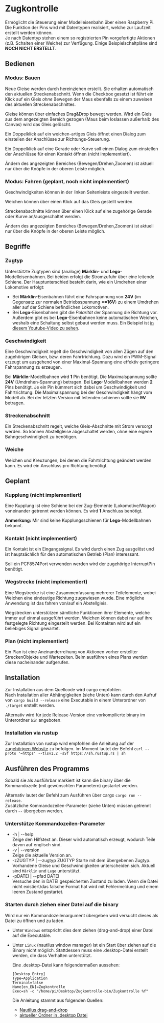 # Zugkontrolle

Ermöglicht die Steuerung einer Modelleisenbahn über einen Raspberry Pi.  
Die Funktion der Pins wird mit Datentypen realisiert, welche zur Laufzeit erstellt werden können.  
Je nach Datentyp stehen einem so registrierten Pin vorgefertigte Aktionen
(z.B. Schalten einer Weiche) zur Verfügung.
Einige Beispielschaltpläne sind __NOCH NICHT ERSTELLT__.

## Bedienen

### Modus: Bauen

Neue Gleise werden durch hereinziehen erstellt.
Sie erhalten automatisch den aktuellen Streckenabschnitt.
Wenn die Checkbox gesetzt ist führt ein Klick auf ein Gleis _ohne_ Bewegen der Maus
ebenfalls zu einem zuweisen des aktuellen Streckenabschnittes.

Gleise können über einfaches Drag&Drop bewegt werden.
Wird ein Gleis aus dem angezeigten Bereich gezogen (Maus beim loslassen außerhalb des Canvas)
wird das Gleis gelöscht.

Ein Doppelklick auf ein weichen-artiges Gleis öffnet einen Dialog zum einstellen
der Anschlüsse zur Richtungs-Steuerung.

Ein Doppelklick auf eine Gerade oder Kurve soll einen Dialog zum einstellen der Anschlüsse
für einen Kontakt öffnen (nicht implementiert).

Ändern des angezeigten Bereiches (Bewegen/Drehen,Zoomen) ist aktuell
nur über die Knöpfe in der oberen Leiste möglich.

### Modus: Fahren (geplant, noch nicht implementiert)

Geschwindigkeiten können in der linken Seitenleiste eingestellt werden.

Weichen können über einen Klick auf das Gleis gestellt werden.

Streckenabschnitte können über einen Klick auf eine zugehörige Gerade oder Kurve an/ausgeschaltet werden.

Ändern des angezeigten Bereiches (Bewegen/Drehen,Zoomen) ist aktuell
nur über die Knöpfe in der oberen Leiste möglich.

## Begriffe

### Zugtyp

Unterstützte Zugtypen sind (analoge) __Märklin__- und __Lego__-Modelleisenbahnen. Bei beiden erfolgt die Stromzufuhr über eine leitende Schiene.
Der Hauptunterschied besteht darin, wie ein Umdrehen einer Lokomotive erfolgt:

- Bei __Märklin__-Eisenbahnen führt eine Fahrspannung von __24V__ (im Gegensatz zur normalen Betriebsspannung __<=16V__) zu einem Umdrehen aller auf der Schiene befindlichen Lokomotiven.
- Bei __Lego__-Eisenbahnen gibt die _Polarität_ der Spannung die Richtung vor.
    Außerdem gibt es bei __Lego__-Eisenbahnen keine automatischen Weichen,
    weshalb eine Schaltung selbst gebaut werden muss.
    Ein Beispiel ist [in diesem Youtube-Video zu sehen](https://www.youtube.com/watch?v=h-5FmGfYzRs).

### Geschwindigkeit

Eine Geschwindigkeit regelt die Geschwindigkeit von allen Zügen auf den zugehörigen Gleisen,
bzw. deren Fahrtrichtung.
Dazu wird ein PWM-Signal erzeugt um ausgehend von einer Maximal-Spannung eine effektiv geringere Fahrspannung zu erzeugen.

Bei __Märklin__-Modellbahnen wird __1__ Pin benötigt. Die Maximalspannung sollte __24V__ (Umdrehen-Spannung) betragen.
Bei __Lego__-Modellbahnen werden __2__ Pins benötigt.
Je ein Pin kümmert sich dabei um Geschwindigkeit und Fahrtrichtung.
    Die Maximalspannung bei der Geschwindigkeit hängt vom Modell ab.
    Bei der letzten Version mit leitenden schienen sollte sie __9V__ betragen.

### Streckenabschnitt

Ein Streckenabschnitt regelt, welche Gleis-Abschnitte mit Strom versorgt werden.
So können Abstellgleise abgeschaltet werden, ohne eine eigene Bahngeschwindigkeit zu benötigen.

### Weiche

Weichen und Kreuzungen, bei denen die Fahrtrichtung geändert werden kann.
Es wird ein Anschluss pro Richtung benötigt.

## Geplant

### Kupplung (nicht implementiert)

Eine Kupplung ist eine Schiene bei der Zug-Elemente (Lokomotive/Wagon) voneinander getrennt werden können. Es wird __1__ Anschluss benötigt.

__Anmerkung:__
    Mir sind keine Kupplungsschienen für __Lego__-Modellbahnen bekannt.

### Kontakt (nicht implementiert)

Ein Kontakt ist ein Eingangssignal. Es wird durch einen Zug ausgelöst und ist hauptsächlich für den
automatischen Betrieb (Plan) interessant.

Soll ein PCF8574Port verwenden werden wird der zugehörige InterruptPin benötigt.

### Wegstrecke (nicht implementiert)

Eine Wegstrecke ist eine Zusammenfassung mehrerer Teilelemente,
wobei Weichen eine eindeutige Richtung zugewiesen wurde.
Eine mögliche Anwendung ist das fahren von/auf ein Abstellgleis.

Wegstrecken unterstützen sämtliche Funktionen ihrer Elemente, welche immer auf einmal ausgeführt werden.
Weichen können dabei nur auf ihre festgelegte Richtung eingestellt werden.
Bei Kontakten wird auf ein beliebiges Signal gewartet.

### Plan (nicht implementiert)

Ein Plan ist eine Aneinanderreihung von Aktionen vorher erstellter StreckenObjekte und Wartezeiten.
Beim ausführen eines Plans werden diese nacheinander aufgerufen.

## Installation

Zur Installation aus dem Quellcode wird cargo empfohlen.  
Nach Installation aller Abhängigkeiten (siehe Unten) kann durch den Aufruf von
`cargo build --release` eine Executable in einem Unterordner von `./target` erstellt werden.

Alternativ wird für jede Release-Version eine vorkompilierte binary im Unterordner `bin` angeboten.

### Installation via rustup

Zur Installation von rustup wird empfohlen die Anleitung auf der
[zugehörigen Website](https://rustup.rs/) zu befolgen.
Im Moment lautet der Befehl
    `curl --proto '=https' --tlsv1.2 -sSf https://sh.rustup.rs | sh`

## Ausführen des Programms

Sobald sie als ausführbar markiert ist kann die binary über die Kommandozeile
(mit gewünschten Parametern) gestartet werden.

Alternativ lautet der Befehl zum Ausführen über cargo `cargo run -- release`.  
Zusätzliche Kommandozeilen-Parameter (siehe Unten) müssen getrennt durch `--` übergeben werden.

### Unterstütze Kommandozeilen-Parameter

- -h | --help  
    Zeige den Hilfstext an. Dieser wird automatisch erzeugt, wodurch Teile davon auf englisch sind.
- -v | --version  
    Zeige die aktuelle Version an.
- -zZUGTYP | --zugtyp ZUGTYP
    Starte mit dem übergebenen Zugtyp. Vorhandene Gleise und Geschwindigkeiten unterscheiden sich.
    Aktuell sind `Märklin` und `Lego` unterstützt.
- -pDATEI | --pfad DATEI  
    Versuche den in DATEI gespeicherten Zustand zu laden.
    Wenn die Datei nicht existiert/das falsche Format hat wird mit Fehlermeldung
    und einem leeren Zustand gestartet.

### Starten durch ziehen einer Datei auf die binary

Wird nur ein Kommandozeilenargument übergeben wird versucht dieses als Datei zu öffnen und zu laden.

- Unter `Windows` entspricht dies dem ziehen (drag-and-drop) einer Datei auf die Executable.
- Unter `Linux` (nautilus window manager) ist ein Start über ziehen auf die Binary nicht möglich.
    Stattdessen muss eine .desktop-Datei erstellt werden, die dass Verhalten unterstützt.

    Eine .desktop-Datei kann folgendermaßen aussehen:

    ```.desktop
    [Desktop Entry]
    Type=Application
    Terminal=false
    Name[en_EN]=Zugkontrolle
    Exec=sh -c "/home/pi/Desktop/Zugkontrolle-bin/Zugkontrolle %f"
    ```

  Die Anleitung stammt aus folgenden Quellen:

  - [Nautilus drag-and-drop](https://askubuntu.com/questions/52789/drag-and-drop-file-onto-script-in-nautilus)
  - [aktueller Ordner in .desktop Datei](https://stackoverflow.com/a/56202419)
